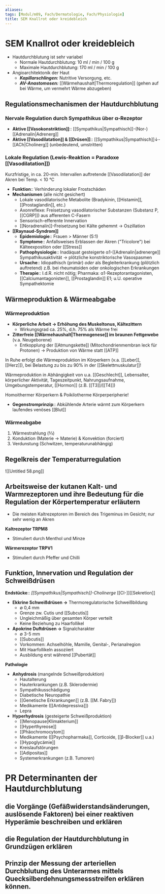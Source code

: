 ```yaml
---
aliases: 
tags: [Modul/m09, Fach/Dermatologie, Fach/Physiologie]
title: SEM Knallrot oder kreidebleich
---
```

# SEM Knallrot oder kreidebleich

- Hautdurchblutung ist sehr variabel
    - Normale Hautdurchblutung: 10 ml / min / 100 g
    - Maximale Hautdurchblutung: 170 ml / min / 100 g
- Angioarchitektonik der Haut
    - ***Kapillarschlingen:*** Nutritive Versorgung, etc.
    - ***AV-Anastomosen:*** [[Wärmehaushalt|Thermoregulation]] (gehen auf bei Wärme, um vermehrt Wärme abzugeben)

## Regulationsmechanismen der Hautdurchblutung

### **Nervale Regulation durch** Sympathikus über α-Rezeptor

- **Aktive [[Vasokonstriktion]]**:: [[Sympathikus|Sympathisch]]-(Nor-)[[Adrenalin|Adrenerg]]
- **Aktive [[Vasodilatation]] & [[Drüsen]]**:: [[Sympathikus|Sympathisch]]↓-[[ACh|Cholinerg]] (unbedeutend, umstritten)

### Lokale Regulation (**Lewis-Reaktion = Paradoxe [[Vasodilatation]])**

Kurzfristige, in ca. 20-min. Intervallen auftretende [[Vasodilatation]] der Akren bei Temp. < 10 °C

- **Funktion**:: Verhinderung lokaler Frostschäden
- **Mechanismen** (alle nicht gesichert)
    - Lokale vasodilatorische Metabolite (Bradykinin, [[Histamin]], [[Prostaglandin]], etc.)
    - Axonreflexe: Freisetzung vasodilatorischer Substanzen (Substanz P, [[CGRP]]) aus afferenten C-Fasern
    - Sensorisch-efferente Innervation
    - [[Noradrenalin]]-Freisetzung bei Kälte gehemmt → Oszillation
- **[[Raynaud-Syndrom]]**
    - **Epidemiologie**:: Frauen > Männer (5:1)
    - **Symptome**:: Anfallsweises Erblassen der Akren ("Tricolore") bei Kälteexposition oder [[Stress]]
    - **Pathophysiologie**:: Inadäquat gesteigerte α1-[[Adrenalin|adrenerge]] Sympathikusaktivität → plötzliche konstriktorische Vasospasmen
    - **Ursache**:: Idiopathisch (primär) *oder* als Begleiterkrankung (plötzlich auftretend) z.B. bei rheumatoiden oder onkologischen Erkrankungen
    - **Therapie**:: I.d.R. nicht nötig; Pharmaka: α1-Rezeptorantagonisten, [[Calciumantagonisten]], [[Prostaglandin]] E1; u.U. operative Sympathektomie

## Wärmeproduktion & Wärmeabgabe

### Wärmeproduktion

- **Körperliche Arbeit → Erhöhung des Muskeltonus, Kältezittern**
    - Wirkungsgrad ca. 25%, d.h. 75% als Wärme frei
- **Zitterfreie [[Wärmehaushalt|Thermogenese]] im braunen Fettgewebe** (v.a. Neugeborene)
    - Entkopplung der [[Atmungskette]] (Mitochondrienmembran leck für Protonen) → Produktion von Wärme statt [[ATP]]

In Ruhe erfolgt die Wärmeproduktion im Körperkern (v.a. [[Leber]], [[Herz]]), bei Belastung zu bis zu 90% in der [[Skelettmuskulatur]]!

Wärmeproduktion in Abhängigkeit von u.a. [[Geschlecht]], Lebensalter, körperlicher Aktivität, Tageszeitpunkt, Nahrungsaufnahme, Umgebungstemperatur, [[Hormon]] (z.B. [[T3]]/[[T4]])

Homoithermer Körperkern & Poikilotherme Körperperipherie!

- **Gegenstromprinzip**:: Abkühlende Arterie wärmt zum Körperkern laufendes venöses [[Blut]]

### Wärmeabgabe

1. Wärmestrahlung (⅔)
2. Konduktion (Materie → Materie) & Konvektion (forciert)
3. Verdunstung (Schwitzen, temperaturunabhängig)

## Regelkreis der Temperaturregulation

![[Untitled 58.png]]

## Arbeitsweise der kutanen Kalt- und Warmrezeptoren und ihre Bedeutung für die Regulation der Körpertemperatur erläutern

- Die meisten Kaltrezeptoren im Bereich des Trigeminus im Gesicht; nur sehr wenig an Akren

**Kaltrezeptor TRPM8**

- Stimuliert durch Menthol und Minze

**Wärmerezeptor TRPV1**

- Stimuliert durch Pfeffer und Chilli

## Funktion, Innervation und Regulation der Schweißdrüsen

**Endstücke**:: *[[Sympathikus|Sympathisch]]-Cholinerge* [[Cl-]][[Sekretion]]

- **Ekkrine Schweißdrüsen →** Thermoregulatorische Schweißbildung
    - ∅ 0,4 mm
    - Grenze zw. Cutis und [[Subcutis]]
    - Ungleichmäßig über gesamten Körper verteilt
    - Keine Beziehung zu Haarfollikel
- **Apokrine Duftdrüsen →** Signalcharakter
    - ∅ 3-5 mm
    - [[Subcutis]]
    - Vorkommen: Achselhöhle, Mamille, Genital-, Perianalregion
    - Mit Haarfollikeln assoziiert
    - Ausbildung erst während [[Pubertät]]

**Pathologie**

- **Anhydrosis** (mangelnde Schweißproduktion)
    - Hautalterung
    - Hauterkrankungen (z.B. Sklerodermie)
    - Sympathikusschädigung
    - Diabetische Neuropathie
    - [[Genetische Erkrankungen]] (z.B. [[M. Fabry]])
    - Medikamente ([[Antidepressiva]])
    - Lepra
- **Hyperhydrosis** (gesteigerte Schweißproduktion)
    - [[Menopause|Klimakterium]]
    - [[Hyperthyreose]]
    - [[Phäochromocytom]]
    - Medikamente ([[Psychopharmaka]], Corticoide, [[β-Blocker]] u.a.)
    - [[Hypoglycämie]]
    - Kreislaufstörungen
    - [[Adipositas]]
    - Systemerkrankungen (z.B. Tumoren)

# PR Determinanten der Hautdurchblutung

## die Vorgänge (Gefäßwiderstandsänderungen, auslösende Faktoren) bei einer reaktiven Hyperämie beschreiben und erklären

## die Regulation der Hautdurchblutung in Grundzügen erklären

## Prinzip der Messung der arteriellen Durchblutung des Unterarmes mittels Quecksilberdehnungsmessstreifen erklären können.

